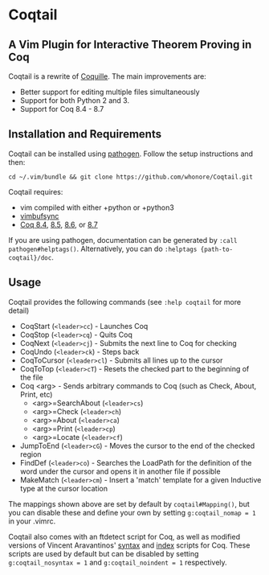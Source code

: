 # Coqtail
## A Vim Plugin for Interactive Theorem Proving in Coq

Coqtail is a rewrite of
[Coquille](https://github.com/the-lambda-church/coquille).
The main improvements are:
- Better support for editing multiple files simultaneously
- Support for both Python 2 and 3.
- Support for Coq 8.4 - 8.7

Installation and Requirements
-----------------------------
Coqtail can be installed using
[pathogen](https://github.com/tpope/vim-pathogen).
Follow the setup instructions and then:

    cd ~/.vim/bundle && git clone https://github.com/whonore/Coqtail.git

Coqtail requires:
- vim compiled with either +python or +python3
- [vimbufsync](https://github.com/let-def/vimbufsync)
- [Coq 8.4](https://coq.inria.fr/coq-84),
  [8.5](https://coq.inria.fr/coq-85),
  [8.6](https://coq.inria.fr/coq-86), or
  [8.7](https://coq.inria.fr/coq-87)

If you are using pathogen, documentation can be generated by
`:call pathogen#helptags()`. Alternatively, you can do `:helptags
{path-to-coqtail}/doc`.

Usage
-----
Coqtail provides the following commands (see `:help coqtail` for more detail)
- CoqStart (`<leader>cc`) - Launches Coq
- CoqStop (`<leader>cq`) - Quits Coq
- CoqNext (`<leader>cj`) - Submits the next line to Coq for checking
- CoqUndo (`<leader>ck`) - Steps back
- CoqToCursor (`<leader>cl`) - Submits all lines up to the cursor
- CoqToTop (`<leader>cT`) - Resets the checked part to the beginning of the
  file
- Coq \<arg> - Sends arbitrary commands to Coq (such as Check, About, Print,
  etc)
  + \<arg>=SearchAbout (`<leader>cs`)
  + \<arg>=Check (`<leader>ch`)
  + \<arg>=About (`<leader>ca`)
  + \<arg>=Print (`<leader>cp`)
  + \<arg>=Locate (`<leader>cf`)
- JumpToEnd (`<leader>cG`) - Moves the cursor to the end of the checked region
- FindDef (`<leader>co`) - Searches the LoadPath for the definition of the word
  under the cursor and opens it in another file if possible
- MakeMatch (`<leader>cm`) - Insert a 'match' template for a given Inductive
  type at the cursor location

The mappings shown above are set by default by `coqtail#Mapping()`, but you can
disable these and define your own by setting `g:coqtail_nomap = 1` in your
.vimrc.

Coqtail also comes with an ftdetect script for Coq, as well as modified
versions of Vincent Aravantinos'
[syntax](http://www.vim.org/scripts/script.php?script_id=2063) and
[index](http://www.vim.org/scripts/script.php?script_id=2079) scripts for Coq.
These scripts are used by default but can be disabled by setting
`g:coqtail_nosyntax = 1` and `g:coqtail_noindent = 1` respectively.
